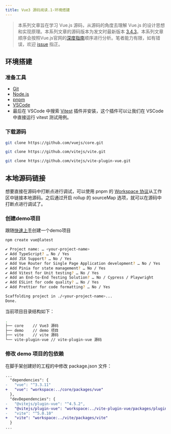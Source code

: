 ```yaml
---
title: Vue3 源码阅读.1-环境搭建
---
```

> 本系列文章旨在学习 Vue.js 源码，从源码的角度去理解 Vue.js 的设计思想和实现原理。本系列文章的源码版本为发文时最新版本 [3.4.3](https://github.com/vuejs/core/tree/v3.4.3)。本系列文章顺序会按照Vue.js官网的[深度指南](https://cn.vuejs.org/guide/introduction.html)顺序进行分析。笔者能力有限，如有错误，欢迎 [issue](https://github.com/catchyan/catchyan.github.io/issues) 指正。

## 环境搭建
### 准备工具
- [Git](https://git-scm.com/)
- [Node.js](https://nodejs.org/en/)
- [pnpm](https://pnpm.io/zh/)
- [VSCode](https://code.visualstudio.com/)
- 最后在 VSCode 中搜索 [Vitest](https://marketplace.visualstudio.com/items?itemName=ZixuanChen.vitest-explorer) 插件并安装，这个插件可以让我们在 VSCode 中直接运行 vitest 测试用例。
### 下载源码
```bash
git clone https://github.com/vuejs/core.git
```
```bash
git clone https://github.com/vitejs/vite.git
```
```bash
git clone https://github.com/vitejs/vite-plugin-vue.git
```
## 本地源码链接
想要直接在源码中打断点进行调试，可以使用 pnpm 的 [Workspace 协议](https://pnpm.io/zh/workspaces#workspace-%E5%8D%8F%E8%AE%AE-workspace)从工作区中链接本地源码。之后通过开启 rollup 的 sourceMap 选项，就可以在源码中打断点进行调试了。
### 创建demo项目
跟随[快速上手](https://cn.vuejs.org/guide/quick-start.html)创建一个demo项目
```bash
npm create vue@latest
```
```bash
✔ Project name: … <your-project-name>
✔ Add TypeScript? … No / Yes
✔ Add JSX Support? … No / Yes
✔ Add Vue Router for Single Page Application development? … No / Yes
✔ Add Pinia for state management? … No / Yes
✔ Add Vitest for Unit testing? … No / Yes
✔ Add an End-to-End Testing Solution? … No / Cypress / Playwright
✔ Add ESLint for code quality? … No / Yes
✔ Add Prettier for code formatting? … No / Yes

Scaffolding project in ./<your-project-name>...
Done.
```
当前项目目录结构如下：
```bash
.
├── core    // Vue3 源码
├── demo    // demo 项目
├── vite    // vite 源码
└── vite-plugin-vue // vite-plugin-vue 源码
```

### 修改 demo 项目的包依赖
在脚手架创建好的工程的中修改 package.json 文件：
```diff
...
  "dependencies": {
-   "vue": "^3.3.11"
+   "vue": "workspace:../core/packages/vue"
  },
  "devDependencies": {
-   "@vitejs/plugin-vue": "^4.5.2",
+   "@vitejs/plugin-vue": "workspace:../vite-plugin-vue/packages/plugin-vue",
-   "vite": "^5.0.10"
+   "vite": "workspace:../vite/packages/vite"
  }
...
```

